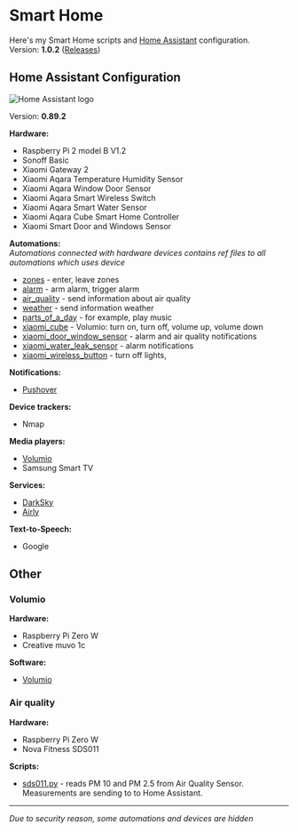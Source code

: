 # Smart Home

Here's my Smart Home scripts and [Home Assistant](https://home-assistant.io/) configuration.  
Version: **1.0.2** ([Releases](https://github.com/piotrbalut/smart-home/releases))

## Home Assistant Configuration
![Home Assistant logo](https://raw.githubusercontent.com/home-assistant/home-assistant-assets/master/loading-screen.gif)

Version: **0.89.2**

**Hardware:**  

- Raspberry Pi 2 model B V1.2
- Sonoff Basic
- Xiaomi Gateway 2
- Xiaomi Aqara Temperature Humidity Sensor
- Xiaomi Aqara Window Door Sensor
- Xiaomi Aqara Smart Wireless Switch
- Xiaomi Aqara Smart Water Sensor
- Xiaomi Aqara Cube Smart Home Controller
- Xiaomi Smart Door and Windows Sensor

**Automations:**  
*Automations connected with hardware devices contains ref files to all automations which uses device* 
- [zones](./home-assistant/config/automation/zones) - enter, leave zones
- [alarm](./home-assistant/config/automation/alarm) - arm alarm, trigger alarm
- [air_quality](./home-assistant/config/automation/air_quality) - send information about air quality
- [weather](./home-assistant/config/automation/weather) - send information weather
- [parts_of_a_day](./home-assistant/config/automation/parts_of_a_day) - for example, play music
- [xiaomi_cube](./home-assistant/config/automation/xiaomi_cube) - Volumio: turn on, turn off, volume up, volume down
- [xiaomi_door_window_sensor](./home-assistant/config/automation/xiaomi_door_window_sensor) - alarm and air quality notifications
- [xiaomi_water_leak_sensor](./home-assistant/config/automation/xiaomi_water_leak_sensor) - alarm notifications
- [xiaomi_wireless_button](./home-assistant/config/automation/xiaomi_wireless_button) - turn off lights, 

**Notifications:**  
- [Pushover](https://pushover.net/)    

**Device trackers:**  
- Nmap  

**Media players:**  
- [Volumio](https://github.com/volumio) 
- Samsung Smart TV

**Services:**  
- [DarkSky](https://darksky.net)  
- [Airly](https://airly.eu)

**Text-to-Speech:**  
- Google

## Other
### Volumio
**Hardware:**  
- Raspberry Pi Zero W
- Creative muvo 1c  

**Software:**  
- [Volumio](https://github.com/volumio)

### Air quality
**Hardware:**  
- Raspberry Pi Zero W
- Nova Fitness SDS011 

**Scripts:**  
- [sds011.py](./external-scripts/air-quality/sds011.py) - reads PM 10 and PM 2.5 from Air Quality Sensor. Measurements are sending to to Home Assistant.
---
*Due to security reason, some automations and devices are hidden*
